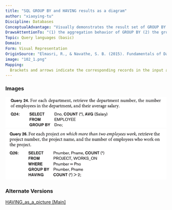 ```yaml
---
title: "SQL GROUP BY and HAVING results as a diagram"
author: "xiaoying-tu"
Discipline: Databases
ConceptualAdvantage: "Visually demonstrates the result set of GROUP BY and HAVING given a particular input dataset"
DrawsAttentionTo: "(1) the aggregation behavior of GROUP BY (2) the group-filtering behavior of HAVING"
Topic: Query languages (basic)
Domain: 
Form: Visual Representation
OriginSource: "Elmasri, R., & Navathe, S. B. (2015). Fundamentals of Database Systems. 7 ed. Addison-Wesley."
image: "102_1.png"
Mapping:
  Brackets and arrows indicate the corresponding records in the input and output datasets
---
```

### Images
<img src="/assets/images/nm/102_2.png" class="ui fluid bordered image">
<img src="/assets/images/nm/102_3.png" class="ui fluid bordered image">

### Alternate Versions
<a href="/nms/HAVING_as_a_picture.html">HAVING_as_a_picture [Main]</a>
